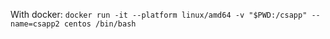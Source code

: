 
With docker:
`docker run -it --platform linux/amd64 -v "$PWD:/csapp" --name=csapp2 centos /bin/bash`

